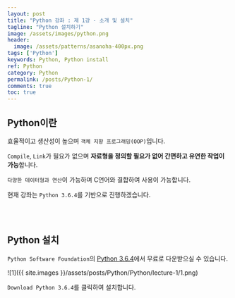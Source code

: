 ```yaml
---
layout: post
title: "Python 강좌 : 제 1강 - 소개 및 설치"
tagline: "Python 설치하기"
image: /assets/images/python.png
header:
  image: /assets/patterns/asanoha-400px.png
tags: ['Python']
keywords: Python, Python install
ref: Python
category: Python
permalink: /posts/Python-1/
comments: true
toc: true
---
```


## Python이란

효율적이고 생산성이 높으며 `객체 지향 프로그래밍(OOP)`입니다.

`Compile`, `Link`가 필요가 없으며 **자료형을 정의할 필요가 없어 간편하고 유연한 작업이 가능**합니다.

`다양한 데이터형과 연산`이 가능하며 C언어와 결합하여 사용이 가능합니다.

현재 강좌는 `Python 3.6.4`를 기반으로 진행하겠습니다. 

<br>
<br>

## Python 설치

`Python Software Foundation`의 [Python 3.6.4][Python]에서 무료로 다운받으실 수 있습니다.

![1]({{ site.images }}/assets/posts/Python/Python/lecture-1/1.png)

`Download Python 3.6.4`를 클릭하여 설치합니다.

[Python]: https://www.python.org/downloads/
